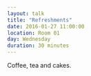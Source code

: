 ```yaml
---
layout: talk
title: "Refreshments"
date: 2016-01-27 11:00:00
location: Room 01
day: Wednesday
duration: 30 minutes
---
```


Coffee, tea and cakes.
